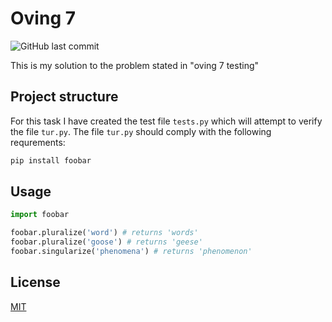 # Oving 7
![GitHub last commit](https://img.shields.io/github/last-commit/USER/REPOSITORY?color=brightgreen&style=flat-square)

This is my solution to the problem stated in "oving 7 testing"

## Project structure

For this task I have created the test file ```tests.py``` which will attempt to verify the file ```tur.py```. The file ```tur.py``` should comply with the following requrements:

```bash
pip install foobar
```

## Usage

```python
import foobar

foobar.pluralize('word') # returns 'words'
foobar.pluralize('goose') # returns 'geese'
foobar.singularize('phenomena') # returns 'phenomenon'
```

## License
[MIT](https://choosealicense.com/licenses/mit/)


